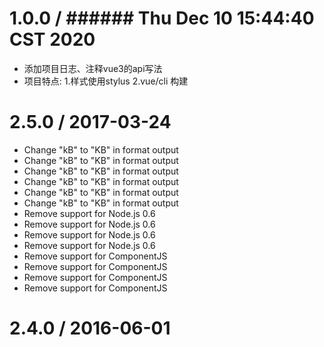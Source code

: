 1.0.0 / ###### Thu Dec 10 15:44:40 CST 2020
==================


  * 添加项目日志、注释vue3的api写法
  * 项目特点: 
        1.样式使用stylus
        2.vue/cli 构建

2.5.0 / 2017-03-24
==================


  * Change "kB" to "KB" in format output
  * Change "kB" to "KB" in format output
  * Change "kB" to "KB" in format output
  * Change "kB" to "KB" in format output
  * Change "kB" to "KB" in format output
  * Change "kB" to "KB" in format output
  * Remove support for Node.js 0.6
  * Remove support for Node.js 0.6
  * Remove support for Node.js 0.6
  * Remove support for Node.js 0.6
  * Remove support for ComponentJS
  * Remove support for ComponentJS
  * Remove support for ComponentJS
  * Remove support for ComponentJS

2.4.0 / 2016-06-01
==================
